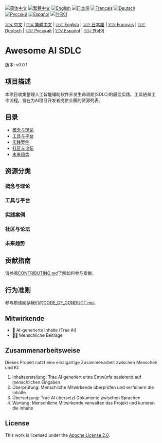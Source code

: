 [![简体中文](https://cdnjs.cloudflare.com/ajax/libs/flag-icon-css/3.5.0/flags/4x3/cn.svg)](docs/zh-CN/README.md)
[![繁體中文](https://cdnjs.cloudflare.com/ajax/libs/flag-icon-css/3.5.0/flags/4x3/tw.svg)](docs/zh-TW/README.md)
[![English](https://cdnjs.cloudflare.com/ajax/libs/flag-icon-css/3.5.0/flags/4x3/us.svg)](docs/en/README.md)
[![日本語](https://cdnjs.cloudflare.com/ajax/libs/flag-icon-css/3.5.0/flags/4x3/jp.svg)](docs/ja/README.md)
[![Français](https://cdnjs.cloudflare.com/ajax/libs/flag-icon-css/3.5.0/flags/4x3/fr.svg)](docs/fr/README.md)
[![Deutsch](https://cdnjs.cloudflare.com/ajax/libs/flag-icon-css/3.5.0/flags/4x3/de.svg)](docs/de/README.md)
[![Русский](https://cdnjs.cloudflare.com/ajax/libs/flag-icon-css/3.5.0/flags/4x3/ru.svg)](docs/ru/README.md)
[![Español](https://cdnjs.cloudflare.com/ajax/libs/flag-icon-css/3.5.0/flags/4x3/es.svg)](docs/es/README.md)
[![한국어](https://cdnjs.cloudflare.com/ajax/libs/flag-icon-css/3.5.0/flags/4x3/kr.svg)](docs/ko/README.md)

[🇨🇳 中文](docs/zh-CN/README.md) | [🇹🇼 繁體中文](docs/zh-TW/README.md) | [🇺🇸 English](docs/en/README.md) | [🇯🇵 日本語](docs/ja/README.md) | [🇫🇷 Français](docs/fr/README.md) | [🇩🇪 Deutsch](docs/de/README.md) | [🇷🇺 Русский](docs/ru/README.md) | [🇪🇸 Español](docs/es/README.md) | [🇰🇷 한국어](docs/ko/README.md)

# Awesome AI SDLC

版本: v0.0.1

## 项目描述

本项目收集整理人工智能辅助软件开发生命周期(SDLC)的最佳实践、工具链和工作流程。旨在为AI项目开发者提供全面的资源列表。

## 目录

- [概念与理论](#概念与理论)
- [工具与平台](#工具与平台)
- [实践案例](#实践案例)
- [社区与论坛](#社区与论坛)
- [未来趋势](#未来趋势)

## 资源分类

### 概念与理论

### 工具与平台

### 实践案例

### 社区与论坛

### 未来趋势

## 贡献指南

请参阅[CONTRIBUTING.md](CONTRIBUTING.md)了解如何参与贡献。

## 行为准则

参与前请阅读我们的[CODE_OF_CONDUCT.md](CODE_OF_CONDUCT.md)。

## Mitwirkende

- 🤖 AI-generierte Inhalte (Trae AI)
- 🧑‍💻 Menschliche Beiträge

## Zusammenarbeitsweise

Dieses Projekt nutzt eine einzigartige Zusammenarbeit zwischen Menschen und KI:
1. Inhaltserstellung: Trae AI generiert erste Entwürfe basierend auf menschlichen Eingaben
2. Überprüfung: Menschliche Mitwirkende überprüfen und verfeinern die Inhalte
3. Übersetzung: Trae AI übersetzt Dokumente zwischen Sprachen
4. Wartung: Menschliche Mitwirkende verwalten das Projekt und kurieren die Inhalte

## License

This work is licensed under the [Apache License 2.0](LICENSE).